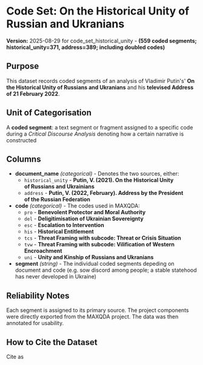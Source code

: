 # Code Set: On the Historical Unity of Russian and Ukranians
**Version:** 2025-08-29 for code_set_historical_unity - **(559 coded segments; historical_unity=371, address=389; including doubled codes)**



## Purpose
This dataset records coded segments of an analysis of Vladimir Putin's' **On the Historical Unity of Russians and Ukranians** and his **televised Address of 21 February 2022**.

## Unit of Categorisation
A **coded segment**: a text segment or fragment assigned to a specific code during a *Critical Discourse Analysis* denoting how a certain narrative is constructed

## Columns
- **document_name** *(categorical)* - Denotes the two sources, either:
    - `historical_unity` - **Putin, V. (2021). On the Historical Unity of Russians and Ukrainians**
    - `address` - **Putin, V. (2022, February). Address by the President of the Russian Federation**
- **code** *(categorical)* - The codes used in MAXQDA:
    - `pro` - **Benevolent Protector and Moral Authority**
    - `del` - **Deligitimisation of Ukrainian Sovereignty**
    - `esc` - **Escalation to Intervention**
    - `his` - **Historical Entitlement**
    - `tcs` - **Threat Framing with subcode: Threat or Crisis Situation**
    - `tvw` - **Threat Framing with subcode: Vilification of Western Encroachment**
    - `uni` - **Unity and Kinship of Russians and Ukranians**
- **segment** *(string)* - The individual coded segments depeding on document and code (e.g. sow discord among people; a stable statehood has never developed in Ukraine)

## Reliability Notes
Each segment is assigned to its primary source. The project components were directly exported from the MAXQDA project. The data was then annotated for usability.

## How to Cite the Dataset
Cite as 


